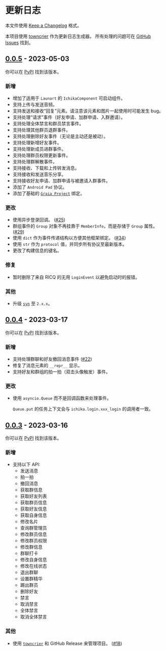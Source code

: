# 更新日志

本文件使用 [Keep a Changelog](https://keepachangelog.com/zh-CN) 格式。

本项目使用 [towncrier](https://towncrier.readthedocs.io) 作为更新日志生成器。
所有处理的问题可在 [GitHub Issues](https://github.com/BlueGlassBlock/Ichika/issues) 找到。

<!-- towncrier release notes start -->

## [0.0.5](https://github.com/BlueGlassBlock/ichika/tree/0.0.5) - 2023-05-03

你可以在 [PyPI](https://pypi.org/project/ichika/0.0.5/) 找到该版本。

### 新增

- 增加了适用于 `Launart` 的 `IchikaComponent` 可启动组件。
- 支持上传与发送音频。
- 支持发送和接收“回复”元素。请注意该元素和图片一起使用时可能发生 bug。
- 支持处理“请求”事件（好友申请、加群申请、入群邀请）。
- 支持处理全体禁言和群员禁言事件。
- 支持处理其他群员退群事件。
- 支持处理删除好友事件（无论是主动还是被动）。
- 支持处理新增好友事件。
- 支持处理新成员进群事件。
- 支持处理群员权限更新事件。
- 支持处理群解散事件。
- 支持接收、下载和上传转发消息。
- 支持接收和发送音乐分享。
- 支持接收好友申请、加群申请与被邀请入群事件。
- 添加了 `Android Pad` 协议。
- 添加了基础的 [`Graia Project`](https://github.com/GraiaProject) 绑定。


### 更改

- 使用异步登录回调。 ([#25](https://github.com/BlueGlassBlock/ichika/issues/25))
- 群组事件的 `Group` 对象不再挂靠于 `MemberInfo`，而是存储于 `Group` 属性。 ([#29](https://github.com/BlueGlassBlock/ichika/issues/29))
- 使用 `dict` 作为事件传递结构以方便其他框架绑定。 ([#34](https://github.com/BlueGlassBlock/ichika/issues/34))
- 使用 `str` 作为 `protocol` 值，并同步所有协议至最新版本。
- 更改了构建信息的键名。


### 修复

- 暂时删除了来自 RICQ 的无用 `LoginEvent` 以避免启动时的报错。


### 其他

- 升级 [`syn`](https://github.com/dtolnay/syn) 至 `2.x.x`。


## [0.0.4](https://github.com/BlueGlassBlock/ichika/tree/0.0.4) - 2023-03-17

你可以在 [PyPI](https://pypi.org/project/ichika/0.0.4/) 找到该版本。

### 新增

- 支持处理群聊和好友撤回消息事件 ([#22](https://github.com/BlueGlassBlock/ichika/issues/22))
- 修复了消息元素的 `__repr__` 显示。
- 支持好友和群组的拍一拍（双击头像触发）事件。


### 更改

- 使用 `asyncio.Queue` 而不是回调函数来处理事件。

  `Queue.put` 的任务上下文会与 `ichika.login.xxx_login` 的调用者一致。


## [0.0.3](https://github.com/BlueGlassBlock/ichika/tree/0.0.3) - 2023-03-16

你可以在 [PyPI](https://pypi.org/project/ichika/0.0.3/) 找到该版本。



### 新增

- 支持以下 API:
  - 发送消息
  - 拍一拍
  - 撤回消息
  - 获取群信息
  - 获取好友列表
  - 获取群员信息
  - 获取好友信息
  - 获取自身信息
  - 修改名片
  - 查询群管理员
  - 修改群员信息
  - 修改群员权限
  - 修改群信息
  - 群聊打卡
  - 修改自身信息
  - 修改在线状态
  - 退出群聊
  - 设置群精华
  - 踢出群员
  - 删除好友
  - 禁言
  - 取消禁言
  - 全体禁言
  - 取消全体禁言

### 其他

- 使用 [`towncrier`](https://towncrier.readthedocs.io) 和 GitHub Release 来管理项目。 ([#18](https://github.com/BlueGlassBlock/ichika/issues/18))
